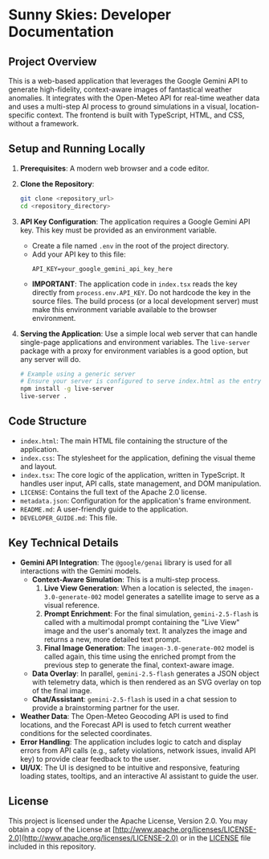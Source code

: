 # Sunny Skies: Developer Documentation

## Project Overview

This is a web-based application that leverages the Google Gemini API to generate high-fidelity, context-aware images of fantastical weather anomalies. It integrates with the Open-Meteo API for real-time weather data and uses a multi-step AI process to ground simulations in a visual, location-specific context. The frontend is built with TypeScript, HTML, and CSS, without a framework.

## Setup and Running Locally

1.  **Prerequisites**: A modern web browser and a code editor.
2.  **Clone the Repository**:
    ```bash
    git clone <repository_url>
    cd <repository_directory>
    ```
3.  **API Key Configuration**: The application requires a Google Gemini API key. This key must be provided as an environment variable.
    *   Create a file named `.env` in the root of the project directory.
    *   Add your API key to this file:
        ```
        API_KEY=your_google_gemini_api_key_here
        ```
    *   **IMPORTANT**: The application code in `index.tsx` reads the key directly from `process.env.API_KEY`. Do not hardcode the key in the source files. The build process (or a local development server) must make this environment variable available to the browser environment.

4.  **Serving the Application**: Use a simple local web server that can handle single-page applications and environment variables. The `live-server` package with a proxy for environment variables is a good option, but any server will do.
    ```bash
    # Example using a generic server
    # Ensure your server is configured to serve index.html as the entry point
    npm install -g live-server
    live-server .
    ```

## Code Structure

*   `index.html`: The main HTML file containing the structure of the application.
*   `index.css`: The stylesheet for the application, defining the visual theme and layout.
*   `index.tsx`: The core logic of the application, written in TypeScript. It handles user input, API calls, state management, and DOM manipulation.
*   `LICENSE`: Contains the full text of the Apache 2.0 license.
*   `metadata.json`: Configuration for the application's frame environment.
*   `README.md`: A user-friendly guide to the application.
*   `DEVELOPER_GUIDE.md`: This file.

## Key Technical Details

*   **Gemini API Integration**: The `@google/genai` library is used for all interactions with the Gemini models.
    *   **Context-Aware Simulation**: This is a multi-step process.
        1.  **Live View Generation**: When a location is selected, the `imagen-3.0-generate-002` model generates a satellite image to serve as a visual reference.
        2.  **Prompt Enrichment**: For the final simulation, `gemini-2.5-flash` is called with a multimodal prompt containing the "Live View" image and the user's anomaly text. It analyzes the image and returns a new, more detailed text prompt.
        3.  **Final Image Generation**: The `imagen-3.0-generate-002` model is called again, this time using the enriched prompt from the previous step to generate the final, context-aware image.
    *   **Data Overlay**: In parallel, `gemini-2.5-flash` generates a JSON object with telemetry data, which is then rendered as an SVG overlay on top of the final image.
    *   **Chat/Assistant**: `gemini-2.5-flash` is used in a chat session to provide a brainstorming partner for the user.
*   **Weather Data**: The Open-Meteo Geocoding API is used to find locations, and the Forecast API is used to fetch current weather conditions for the selected coordinates.
*   **Error Handling**: The application includes logic to catch and display errors from API calls (e.g., safety violations, network issues, invalid API key) to provide clear feedback to the user.
*   **UI/UX**: The UI is designed to be intuitive and responsive, featuring loading states, tooltips, and an interactive AI assistant to guide the user.

## License

This project is licensed under the Apache License, Version 2.0. You may obtain a copy of the License at [http://www.apache.org/licenses/LICENSE-2.0](http://www.apache.org/licenses/LICENSE-2.0) or in the [LICENSE](LICENSE) file included in this repository.
